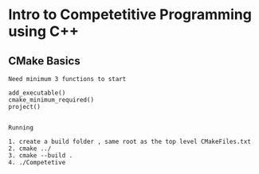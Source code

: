 Intro to Competetitive Programming using C++
==============

## CMake Basics

    Need minimum 3 functions to start

    add_executable()
    cmake_minimum_required()
    project()


    Running

    1. create a build folder , same root as the top level CMakeFiles.txt
    2. cmake ../ 
    3. cmake --build .
    4. ./Competetive 
